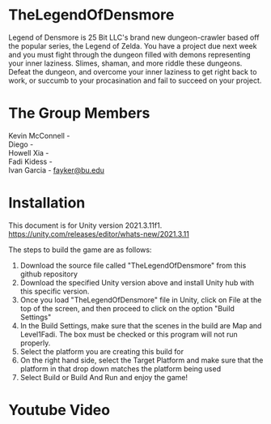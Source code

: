 # TheLegendOfDensmore
Legend of Densmore is 25 Bit LLC's brand new dungeon-crawler based off the popular series, the Legend of Zelda. You have a project due next week and you must fight through the dungeon filled with demons representing your inner laziness. Slimes, shaman, and more riddle these dungeons. Defeat the dungeon, and overcome your inner laziness to get right back to work, or succumb to your procasination and fail to succeed on your project.

# The Group Members
Kevin McConnell - <br>
Diego - <br>
Howell Xia - <br>
Fadi Kidess - <br>
Ivan Garcia - fayker@bu.edu

# Installation
This document is for Unity version 2021.3.11f1.  <br>
https://unity.com/releases/editor/whats-new/2021.3.11 <br>

The steps to build the game are as follows: <br>
1. Download the source file called "TheLegendOfDensmore" from this github repository <br>
2. Download the specified Unity version above and install Unity hub with this specific version. <br>
3. Once you load "TheLegendOfDensmore" file in Unity, click on File at the top of the screen, and then proceed to click on the option "Build Settings" <br>
4. In the Build Settings, make sure that the scenes in the build are Map and Level1Fadi. The box must be checked or this program will not run properly. <br>
5. Select the platform you are creating this build for <br>
6. On the right hand side, select the Target Platform and make sure that the platform in that drop down matches the platform being used <br>
7. Select Build or Build And Run and enjoy the game! <br>

# Youtube Video
